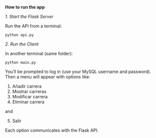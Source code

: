 **How to run the app**

_1. Start the Flask Server_

Run the API from a terminal:
```
python api.py
```

_2. Run the Client_

In another terminal (same folder):
```
python main.py
```

You’ll be prompted to log in (use your MySQL username and password).
Then a menu will appear with options like:

1. Añadir carrera
2. Mostrar carreras
3. Modificar carrera
4. Eliminar carrera

and

5. Salir

Each option communicates with the Flask API.

